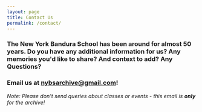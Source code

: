 ```yaml
---
layout: page
title: Contact Us
permalink: /contact/
---
```

### The New York Bandura School has been around for almost 50 years. Do you have any additional information for us? Any memories you'd like to share? And context to add? Any Questions?

### Email us at **nybsarchive@gmail.com**!

_Note: Please don't send queries about classes or events - this email is **only** for the archive!_
